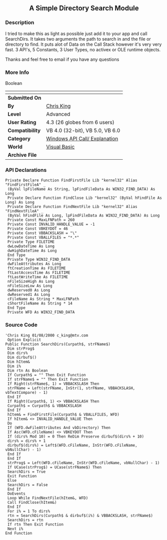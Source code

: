 ﻿<div align="center">

## A Simple Directory Search Module


</div>

### Description

I tried to make this as light as possible just add it to your app and call SearchDirs. It takes two arguments the path to search in and the file or directory to find. It puts alot of Data on the Call Stack however it's very very fast. 3 API's, 5 Constants, 3 User Types, no activex or OLE runtime objects.

Thanks and feel free to email if you have any questions
 
### More Info
 
Boolean


<span>             |<span>
---                |---
**Submitted On**   |
**By**             |[Chris King](https://github.com/Planet-Source-Code/PSCIndex/blob/master/ByAuthor/chris-king.md)
**Level**          |Advanced
**User Rating**    |4.3 (26 globes from 6 users)
**Compatibility**  |VB 4\.0 \(32\-bit\), VB 5\.0, VB 6\.0
**Category**       |[Windows API Call/ Explanation](https://github.com/Planet-Source-Code/PSCIndex/blob/master/ByCategory/windows-api-call-explanation__1-39.md)
**World**          |[Visual Basic](https://github.com/Planet-Source-Code/PSCIndex/blob/master/ByWorld/visual-basic.md)
**Archive File**   |[](https://github.com/Planet-Source-Code/chris-king-a-simple-directory-search-module__1-14249/archive/master.zip)

### API Declarations

```
Private Declare Function FindFirstFile Lib "kernel32" Alias "FindFirstFileA" _
 (ByVal lpFileName As String, lpFindFileData As WIN32_FIND_DATA) As Long
 Private Declare Function FindClose Lib "kernel32" (ByVal hFindFile As Long) As Long
 Private Declare Function FindNextFile Lib "kernel32" Alias "FindNextFileA" _
 (ByVal hFindFile As Long, lpFindFileData As WIN32_FIND_DATA) As Long
 Private Const MaxLFNPath = 260
 Private Const INVALID_HANDLE_VALUE = -1
 Private Const VBKEYDOT = 46
 Private Const VBBACKSLASH = "\"
 Private Const VBALLFILES = "*.*"
 Private Type FILETIME
 dwLowDateTime As Long
 dwHighDateTime As Long
 End Type
 Private Type WIN32_FIND_DATA
 dwFileAttributes As Long
 ftCreationTime As FILETIME
 ftLastAccessTime As FILETIME
 ftLastWriteTime As FILETIME
 nFileSizeHigh As Long
 nFileSizeLow As Long
 dwReserved0 As Long
 dwReserved1 As Long
 cFileName As String * MaxLFNPath
 cShortFileName As String * 14
 End Type
 Private WFD As WIN32_FIND_DATA
```


### Source Code

```
'Chris King 01/08/2000 c_king@mtv.com
 Option Explicit
Public Function SearchDirs(Curpath$, strFName$)
 Dim strProg$
 Dim dirs%
 Dim dirbuf$()
 Dim hItem&
 Dim i%
 Dim rtn As Boolean
 If Curpath$ = "" Then Exit Function
 If strFName$ = "" Then Exit Function
 If Right(strFName$, 1) = VBBACKSLASH Then
 strFName = Left(strFName, InStr(1, strFName, VBBACKSLASH, vbTextCompare) - 1)
 End If
 If Right(Curpath$, 1) <> VBBACKSLASH Then
 Curpath$ = Curpath$ & VBBACKSLASH
 End If
 hItem& = FindFirstFile(Curpath$ & VBALLFILES, WFD)
 If hItem& <> INVALID_HANDLE_VALUE Then
 Do
 If (WFD.dwFileAttributes And vbDirectory) Then
 If Asc(WFD.cFileName) <> VBKEYDOT Then
 If (dirs% Mod 10) = 0 Then ReDim Preserve dirbuf$(dirs% + 10)
 dirs% = dirs% + 1
 dirbuf$(dirs%) = Left$(WFD.cFileName, InStr(WFD.cFileName, vbNullChar) - 1)
 End If
 End If
 strProg$ = Left(WFD.cFileName, InStr(WFD.cFileName, vbNullChar) - 1)
 If UCase(strProg$) = UCase(strFName$) Then
 SearchDirs = True
 Exit Function
 Else
 SearchDirs = False
 End If
 DoEvents
 Loop While FindNextFile(hItem&, WFD)
 Call FindClose(hItem&)
 End If
 For i% = 1 To dirs%
 rtn = SearchDirs(Curpath$ & dirbuf$(i%) & VBBACKSLASH, strFName$)
 SearchDirs = rtn
 If rtn Then Exit Function
 Next i%
End Function
```

